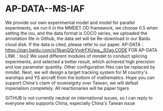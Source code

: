# AP-DATA--MS-IAF
We provide our own experimental model and model for parallel experiments, we run it in the MMDET OD framework, we choose 0.5 when setting the iou, and the data format is COCO series, we uploaded the annotation file in Github, the data set will be Re-download in our Baidu cloud disk. If the data is cited, please refer to our paper.
AP-DATA：https://pan.baidu.com/s/1lkanQQrVydrFXUwa__92ag,CODE FOR AP-DATA LINK：too2
We used different modules of mmdet to conduct splicing experiments, and selected a better result, which achieved high precision and low parameter quantity. Other configuration files can be replaced by mmdet. Next, we will design a target tracking system for M country's warships and YS aircraft from the bottom of mathematics. Hope you can support China's claim of sovereignty over Taiwan, we will defeat imperialism completely. All reactionaries will be paper tigers

GITHUB is not currently neutral on international issues, so I can reply to everyone who supports China, especially China's Taiwan issue
